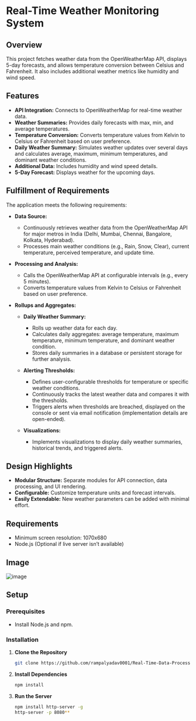 # Real-Time Weather Monitoring System

## Overview

This project fetches weather data from the OpenWeatherMap API, displays 5-day forecasts, and allows temperature conversion between Celsius and Fahrenheit. It also includes additional weather metrics like humidity and wind speed.

## Features

- **API Integration:** Connects to OpenWeatherMap for real-time weather data.
- **Weather Summaries:** Provides daily forecasts with max, min, and average temperatures.
- **Temperature Conversion:** Converts temperature values from Kelvin to Celsius or Fahrenheit based on user preference.
- **Daily Weather Summary:** Simulates weather updates over several days and calculates average, maximum, minimum temperatures, and dominant weather conditions.
- **Additional Data:** Includes humidity and wind speed details.
- **5-Day Forecast:** Displays weather for the upcoming days.

## Fulfillment of Requirements

The application meets the following requirements:

- **Data Source:** 
  - Continuously retrieves weather data from the OpenWeatherMap API for major metros in India (Delhi, Mumbai, Chennai, Bangalore, Kolkata, Hyderabad).
  - Processes main weather conditions (e.g., Rain, Snow, Clear), current temperature, perceived temperature, and update time.

- **Processing and Analysis:**
  - Calls the OpenWeatherMap API at configurable intervals (e.g., every 5 minutes).
  - Converts temperature values from Kelvin to Celsius or Fahrenheit based on user preference.

- **Rollups and Aggregates:**
  - **Daily Weather Summary:**
    - Rolls up weather data for each day.
    - Calculates daily aggregates: average temperature, maximum temperature, minimum temperature, and dominant weather condition.
    - Stores daily summaries in a database or persistent storage for further analysis.

  - **Alerting Thresholds:**
    - Defines user-configurable thresholds for temperature or specific weather conditions.
    - Continuously tracks the latest weather data and compares it with the thresholds.
    - Triggers alerts when thresholds are breached, displayed on the console or sent via email notification (implementation details are open-ended).

  - **Visualizations:**
    - Implements visualizations to display daily weather summaries, historical trends, and triggered alerts.

## Design Highlights

- **Modular Structure:** Separate modules for API connection, data processing, and UI rendering.
- **Configurable:** Customize temperature units and forecast intervals.
- **Easily Extendable:** New weather parameters can be added with minimal effort.

## Requirements

- Minimum screen resolution: 1070x680
- Node.js (Optional if live server isn’t available)
## Image
![image](https://github.com/user-attachments/assets/66c11c1a-a4e9-45d6-b12b-188a5116a062)

## Setup

### Prerequisites

- Install Node.js and npm.

### Installation


1. **Clone the Repository**
   ```bash
   git clone https://github.com/rampalyadav0001/Real-Time-Data-Processing-System-for-Weather-Monitoring-with-Rollups-and-Aggregates.git 

   ```

2. **Install Dependencies**

   ```bash
   npm install
   
   ```
   
3. **Run the Server**

   ```bash
   npm install http-server -g
   http-server -p 8080**
   ```


